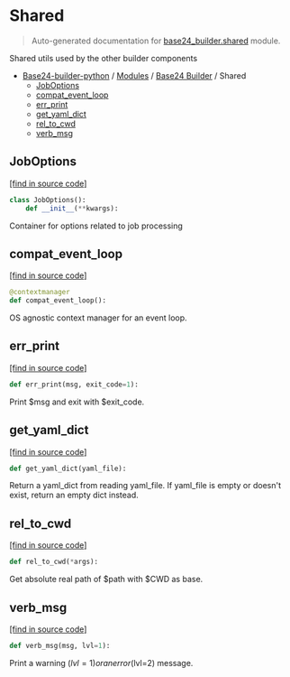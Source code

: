 # Shared

> Auto-generated documentation for [base24_builder.shared](../../../base24_builder/shared.py) module.

Shared utils used by the other builder components

- [Base24-builder-python](../README.md#base24-builder-python-index) / [Modules](../MODULES.md#base24-builder-python-modules) / [Base24 Builder](index.md#base24-builder) / Shared
    - [JobOptions](#joboptions)
    - [compat_event_loop](#compat_event_loop)
    - [err_print](#err_print)
    - [get_yaml_dict](#get_yaml_dict)
    - [rel_to_cwd](#rel_to_cwd)
    - [verb_msg](#verb_msg)

## JobOptions

[[find in source code]](../../../base24_builder/shared.py#L11)

```python
class JobOptions():
    def __init__(**kwargs):
```

Container for options related to job processing

## compat_event_loop

[[find in source code]](../../../base24_builder/shared.py#L22)

```python
@contextmanager
def compat_event_loop():
```

OS agnostic context manager for an event loop.

## err_print

[[find in source code]](../../../base24_builder/shared.py#L55)

```python
def err_print(msg, exit_code=1):
```

Print $msg and exit with $exit_code.

## get_yaml_dict

[[find in source code]](../../../base24_builder/shared.py#L44)

```python
def get_yaml_dict(yaml_file):
```

Return a yaml_dict from reading yaml_file. If yaml_file is empty or
doesn't exist, return an empty dict instead.

## rel_to_cwd

[[find in source code]](../../../base24_builder/shared.py#L39)

```python
def rel_to_cwd(*args):
```

Get absolute real path of $path with $CWD as base.

## verb_msg

[[find in source code]](../../../base24_builder/shared.py#L61)

```python
def verb_msg(msg, lvl=1):
```

Print a warning ($lvl=1) or an error ($lvl=2) message.
